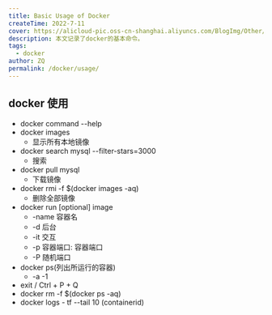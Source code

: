 ```yaml
---
title: Basic Usage of Docker
createTime: 2022-7-11
cover: https://alicloud-pic.oss-cn-shanghai.aliyuncs.com/BlogImg/Other/docker_%E4%BD%BF%E7%94%A8/%E5%B0%81%E9%9D%A2.png
description: 本文记录了docker的基本命令。
tags:
  - docker
author: ZQ
permalink: /docker/usage/
---
```


## docker 使用

- docker command --help
- docker images
  - 显示所有本地镜像
- docker search mysql --filter-stars=3000
  - 搜索
- docker pull mysql
  - 下载镜像
- docker rmi -f $(docker images -aq)
  - 删除全部镜像
- docker run [optional] image
  - -name 容器名
  - -d 后台
  - -it 交互
  - -p 容器端口: 容器端口
  - -P 随机端口
- docker ps(列出所运行的容器)
  - -a -1
- exit / Ctrl + P + Q
- docker rm -f $(docker ps -aq)
- docker logs - tf --tail 10 (containerid)
